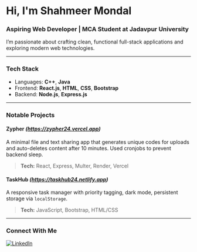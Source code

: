 # Hi, I'm Shahmeer Mondal

### Aspiring Web Developer | MCA Student at Jadavpur University

I’m passionate about crafting clean, functional full-stack applications and exploring modern web technologies.

---

### Tech Stack

-  Languages: **C++**, **Java**
-  Frontend: **React.js**, **HTML**, **CSS**, **Bootstrap**
-  Backend: **Node.js**, **Express.js**

---

### Notable Projects

#### Zypher *(https://zypher24.vercel.app)*
A minimal file and text sharing app that generates unique codes for uploads and auto-deletes content after 10 minutes. Used cronjobs to prevent backend sleep.

> **Tech:** React, Express, Multer, Render, Vercel

#### TaskHub *(https://taskhub24.netlify.app)*
A responsive task manager with priority tagging, dark mode, persistent storage via `localStorage`.

> **Tech:** JavaScript, Bootstrap, HTML/CSS

---

### Connect With Me

[![LinkedIn](https://img.shields.io/badge/-LinkedIn-blue?style=social&logo=linkedin)](https://www.linkedin.com/in/shahmeer24mondal/)
